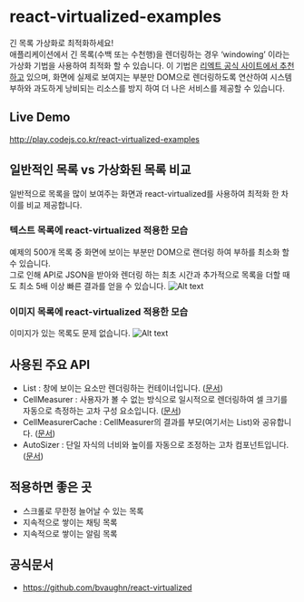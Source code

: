 # react-virtualized-examples

긴 목록 가상화로 최적화하세요!<br>
애플리케이션에서 긴 목록(수백 또는 수천행)을 렌더링하는 경우 ‘windowing’ 이라는 가상화 기법을 사용하여 최적화 할 수 있습니다. 이 기법은 [리엑트 공식 사이트에서 추천하고](https://ko.reactjs.org/docs/optimizing-performance.html#virtualize-long-lists) 있으며,
화면에 실제로 보여지는 부분만 DOM으로 렌더링하도록 연산하여 시스템 부하와 과도하게 낭비되는 리소스를 방지 하여 더 나은 서비스를 제공할 수 있습니다.

## Live Demo

http://play.codejs.co.kr/react-virtualized-examples

## 일반적인 목록 vs 가상화된 목록 비교

일반적으로 목록을 많이 보여주는 화면과 react-virtualized를 사용하여 최적화 한 차이를 비교 제공합니다.

### 텍스트 목록에 react-virtualized 적용한 모습

예제의 500개 목록 중 화면에 보이는 부분만 DOM으로 랜더링 하여 부하를 최소화 할 수 있습니다.<br>
그로 인해 API로 JSON을 받아와 렌더링 하는 최초 시간과 추가적으로 목록을 더할 때도 최소 5배 이상 빠른 결과를 얻을 수 있습니다.
![Alt text](/public/virtualized-text.gif '텍스트 목록에 virtualized 적용한 모습')

### 이미지 목록에 react-virtualized 적용한 모습

이미지가 있는 목록도 문제 없습니다.
![Alt text](/public/virtualized-image.gif '이미지 목록에 react-virtualized 적용한 모습')

## 사용된 주요 API

- List : 창에 보이는 요소만 렌더링하는 컨테이너입니다. ([문서](https://github.com/bvaughn/react-virtualized/blob/master/docs/List.md))
- CellMeasurer : 사용자가 볼 수 없는 방식으로 일시적으로 렌더링하여 셀 크기를 자동으로 측정하는 고차 구성 요소입니다. ([문서](https://github.com/bvaughn/react-virtualized/blob/master/docs/CellMeasurer.md))
- CellMeasurerCache : CellMeasurer의 결과를 부모(여기서는 List)와 공유합니다. ([문서](https://github.com/bvaughn/react-virtualized/blob/master/docs/CellMeasurer.md))
- AutoSizer : 단일 자식의 너비와 높이를 자동으로 조정하는 고차 컴포넌트입니다. ([문서](https://github.com/bvaughn/react-virtualized/blob/master/docs/AutoSizer.md))

## 적용하면 좋은 곳

- 스크롤로 무한정 늘어날 수 있는 목록
- 지속적으로 쌓이는 채팅 목록
- 지속적으로 쌓이는 알림 목록

## 공식문서

- https://github.com/bvaughn/react-virtualized
